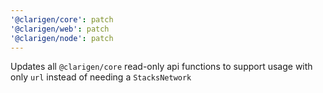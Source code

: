 ```yaml
---
'@clarigen/core': patch
'@clarigen/web': patch
'@clarigen/node': patch
---
```


Updates all `@clarigen/core` read-only api functions to support usage with only `url` instead of needing a `StacksNetwork`
